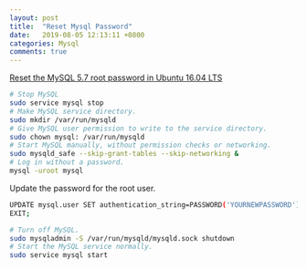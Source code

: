```yaml
---
layout: post
title:  "Reset Mysql Password"
date:   2019-08-05 12:13:11 +0800
categories: Mysql
comments: true
---
```



[Reset the MySQL 5.7 root password in Ubuntu 16.04 LTS](https://coderwall.com/p/j9btlg/reset-the-mysql-5-7-root-password-in-ubuntu-16-04-lts)


```bash
# Stop MySQL
sudo service mysql stop
# Make MySQL service directory.
sudo mkdir /var/run/mysqld
# Give MySQL user permission to write to the service directory.
sudo chown mysql: /var/run/mysqld
# Start MySQL manually, without permission checks or networking.
sudo mysqld_safe --skip-grant-tables --skip-networking &
# Log in without a password.
mysql -uroot mysql
```
Update the password for the root user.
```bash
UPDATE mysql.user SET authentication_string=PASSWORD('YOURNEWPASSWORD'), plugin='mysql_native_password' WHERE User='root' AND Host='%';
EXIT;
```

```bash
# Turn off MySQL.
sudo mysqladmin -S /var/run/mysqld/mysqld.sock shutdown
# Start the MySQL service normally.
sudo service mysql start
```